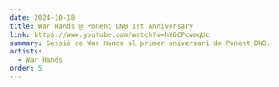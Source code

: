 ```yaml
---
date: 2024-10-18
title: War Hands @ Ponent DNB 1st Anniversary
link: https://www.youtube.com/watch?v=hX6CPcwmqUc
summary: Sessió de War Hands al primer aniversari de Ponent DNB.
artists:
  - War Hands
order: 5
---
```

